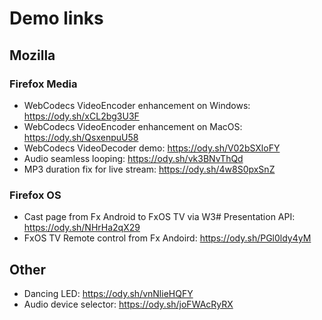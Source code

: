 # Demo links

## Mozilla

### Firefox Media
- WebCodecs VideoEncoder enhancement on Windows: https://ody.sh/xCL2bg3U3F
- WebCodecs VideoEncoder enhancement on MacOS: https://ody.sh/QsxenpuU58
- WebCodecs VideoDecoder demo: https://ody.sh/V02bSXloFY
- Audio seamless looping: https://ody.sh/vk3BNvThQd
- MP3 duration fix for live stream: https://ody.sh/4w8S0pxSnZ

### Firefox OS
- Cast page from Fx Android to FxOS TV via W3# Presentation API: https://ody.sh/NHrHa2qX29
- FxOS TV Remote control from Fx Andoird: https://ody.sh/PGl0ldy4yM

## Other
- Dancing LED: https://ody.sh/vnNlieHQFY
- Audio device selector: https://ody.sh/joFWAcRyRX
